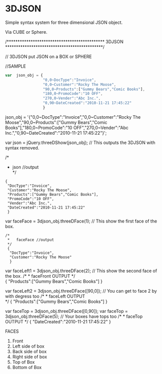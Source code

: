 3DJSON
======

Simple syntax system for three dimensional JSON object.

Via CUBE or Sphere.


/********************************************* 3DJSON *********************************************/

// 3DJSON  put JSON on a BOX or SPHERE

//SAMPLE
```javascript
var  json_obj = {
                 "0,0~DocType":"Invoice",
                 "0,0~Customer":"Rocky The Moose",
                 "90,0~Products":["Gummy Bears","Comic Books"],
                 "180,0~PromoCode":"10 OFF",
                 "270,0~Vender":"Abc Inc.",
                 "0,90~DateCreated":"2010-11-21 17:45:22"
                 }
```

json_obj = '{"0,0~DocType":"Invoice","0,0~Customer":"Rocky The Moose","90,0~Products":["Gummy Bears","Comic Books"],"180,0~PromoCode":"10 OFF","270,0~Vender":"Abc Inc.","0,90~DateCreated":"2010-11-21 17:45:22"}';


var json = jQuery.threeDShow(json_obj);
// This outputs the 3DJSON with syntax removed.

  /*
   * json //output  
   */
    
    {
     "DocType":"Invoice",
     "Customer":"Rocky The Moose",
     "Products":["Gummy Bears","Comic Books"],
     "PromoCode":"10 OFF",
     "Vender":"Abc Inc.",
     "DateCreated":"2010-11-21 17:45:22"
     }



var faceFace = 3djson_obj.threeDFace(1);
// This show the first face of the box.

    /*
     *   faceFace //output  
     */
     {
      "DocType":"Invoice",
      "Customer":"Rocky The Moose"
      }
    

var faceLeft1 = 3djson_obj.threeDFace(2);
// This show the second face of the box.
    /*
     *   faceFront OUTPUT
     */   
     {
      "Products":["Gummy Bears","Comic Books"]
      }
      

var faceLeft2 = 3djson_obj.threeDFace([90,0]);
// You can get to face 2 by with degress too
    /*
     *  faceLeft OUTPUT  
     */
     {
      "Products":["Gummy Bears","Comic Books"]
      }

var faceTop = 3djson_obj.threeDFace([0,90]);
var faceTop = 3djson_obj.threeDFace(5);
// Your boxes have tops too
    /*
     *    faceTop OUTPUT
     */
     {
      "DateCreated":"2010-11-21 17:45:22"
      }
     
     
FACES
 1. Front
 2. Left side of box
 3. Back side of box
 4. Right side of box
 5. Top of Box
 6. Bottom of Box
